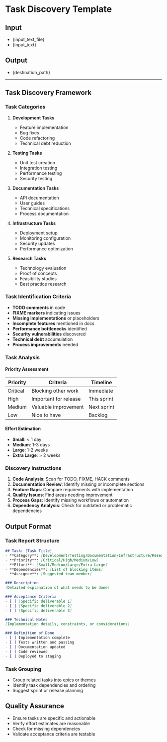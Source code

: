 # Task Discovery Template

## Input
- {input_text_file}
- {input_text}

## Output
- {destination_path}

---

## Task Discovery Framework

### Task Categories
1. **Development Tasks**
   - Feature implementation
   - Bug fixes
   - Code refactoring
   - Technical debt reduction

2. **Testing Tasks**
   - Unit test creation
   - Integration testing
   - Performance testing
   - Security testing

3. **Documentation Tasks**
   - API documentation
   - User guides
   - Technical specifications
   - Process documentation

4. **Infrastructure Tasks**
   - Deployment setup
   - Monitoring configuration
   - Security updates
   - Performance optimization

5. **Research Tasks**
   - Technology evaluation
   - Proof of concepts
   - Feasibility studies
   - Best practice research

### Task Identification Criteria
- **TODO comments** in code
- **FIXME markers** indicating issues
- **Missing implementations** or placeholders
- **Incomplete features** mentioned in docs
- **Performance bottlenecks** identified
- **Security vulnerabilities** discovered
- **Technical debt** accumulation
- **Process improvements** needed

### Task Analysis

#### Priority Assessment
| Priority | Criteria | Timeline |
|----------|----------|----------|
| Critical | Blocking other work | Immediate |
| High | Important for release | This sprint |
| Medium | Valuable improvement | Next sprint |
| Low | Nice to have | Backlog |

#### Effort Estimation
- **Small**: < 1 day
- **Medium**: 1-3 days
- **Large**: 1-2 weeks
- **Extra Large**: > 2 weeks

### Discovery Instructions

1. **Code Analysis**: Scan for TODO, FIXME, HACK comments
2. **Documentation Review**: Identify missing or incomplete sections
3. **Feature Gaps**: Compare requirements with implementation
4. **Quality Issues**: Find areas needing improvement
5. **Process Gaps**: Identify missing workflows or automation
6. **Dependency Analysis**: Check for outdated or problematic dependencies

## Output Format

### Task Report Structure
```markdown
## Task: [Task Title]
- **Category**: [Development/Testing/Documentation/Infrastructure/Research]
- **Priority**: [Critical/High/Medium/Low]
- **Effort**: [Small/Medium/Large/Extra Large]
- **Dependencies**: [List of blocking items]
- **Assignee**: [Suggested team member]

### Description
[Detailed explanation of what needs to be done]

### Acceptance Criteria
- [ ] [Specific deliverable 1]
- [ ] [Specific deliverable 2]
- [ ] [Specific deliverable 3]

### Technical Notes
[Implementation details, constraints, or considerations]

### Definition of Done
- [ ] Implementation complete
- [ ] Tests written and passing
- [ ] Documentation updated
- [ ] Code reviewed
- [ ] Deployed to staging
```

### Task Grouping
- Group related tasks into epics or themes
- Identify task dependencies and ordering
- Suggest sprint or release planning

## Quality Assurance
- Ensure tasks are specific and actionable
- Verify effort estimates are reasonable
- Check for missing dependencies
- Validate acceptance criteria are testable